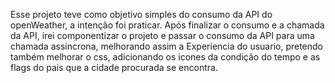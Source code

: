 Esse projeto teve como objetivo simples do consumo da API do openWeather, a intenção foi praticar. Após finalizar o consumo e a chamada da API, irei componentizar o projeto e passar o consumo da API para uma chamada assincrona, melhorando assim a Experiencia do usuario, pretendo também melhorar o css, adicionando os icones da condição do tempo e as flags do pais que a cidade procurada se encontra.
